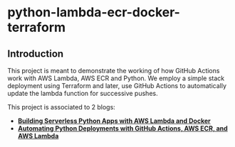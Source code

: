 # python-lambda-ecr-docker-terraform

## Introduction

This project is meant to demonstrate the working of how GitHub Actions
work with AWS Lambda, AWS ECR and Python. We employ a simple stack deployment
using Terraform and later, use GitHub Actions to automatically update the
lambda function for successive pushes.

This project is associated to 2 blogs:
- **[Building Serverless Python Apps with AWS Lambda and Docker ](https://dev.to/thecodersden/building-serverless-python-apps-with-aws-lambda-and-docker-3ab2)**
- **[Automating Python Deployments with GitHub Actions, AWS ECR, and AWS Lambda ](https://dev.to/thecodersden/automating-python-deployments-with-github-actions-aws-ecr-and-aws-lambda-1d62)**